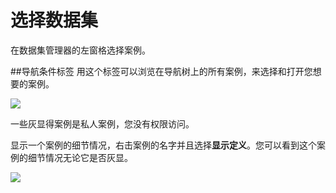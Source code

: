 # 选择数据集
在数据集管理器的左窗格选择案例。


##导航条件标签
用这个标签可以浏览在导航树上的所有案例，来选择和打开您想要的案例。

![](../images/Navigate1.png)

一些灰显得案例是私人案例，您没有权限访问。

显示一个案例的细节情况，右击案例的名字并且选择**显示定义**。您可以看到这个案例的细节情况无论它是否灰显。

![](../images/Navigate2.png)


